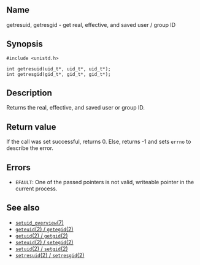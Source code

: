 ## Name

getresuid, getresgid - get real, effective, and saved user / group ID

## Synopsis

```**c++
#include <unistd.h>

int getresuid(uid_t*, uid_t*, uid_t*);
int getresgid(gid_t*, gid_t*, gid_t*);
```

## Description

Returns the real, effective, and saved user or group ID.

## Return value

If the call was set successful, returns 0.
Else, returns -1 and sets `errno` to describe the error.

## Errors

* `EFAULT`: One of the passed pointers is not valid, writeable pointer in the current process.

## See also

* [`setuid_overview`(7)](../man7/setuid_overview.md)
* [`geteuid`(2) / `getegid`(2)](geteuid.md)
* [`getuid`(2) / `getgid`(2)](getuid.md)
* [`seteuid`(2) / `setegid`(2)](seteuid.md)
* [`setuid`(2) / `setgid`(2)](setuid.md)
* [`setresuid`(2) / `setresgid`(2)](setresuid.md)
